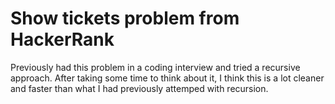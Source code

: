 # Show tickets problem from HackerRank

Previously had this problem in a coding interview and tried a recursive approach.
After taking some time to think about it, I think this is a lot cleaner and faster than what I had previously attemped with recursion.

